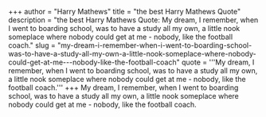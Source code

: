 +++
author = "Harry Mathews"
title = "the best Harry Mathews Quote"
description = "the best Harry Mathews Quote: My dream, I remember, when I went to boarding school, was to have a study all my own, a little nook someplace where nobody could get at me - nobody, like the football coach."
slug = "my-dream-i-remember-when-i-went-to-boarding-school-was-to-have-a-study-all-my-own-a-little-nook-someplace-where-nobody-could-get-at-me---nobody-like-the-football-coach"
quote = '''My dream, I remember, when I went to boarding school, was to have a study all my own, a little nook someplace where nobody could get at me - nobody, like the football coach.'''
+++
My dream, I remember, when I went to boarding school, was to have a study all my own, a little nook someplace where nobody could get at me - nobody, like the football coach.
